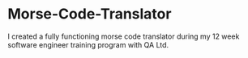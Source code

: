 # Morse-Code-Translator
I created a fully functioning morse code translator during my 12 week software engineer training program with QA Ltd.
